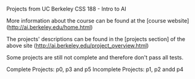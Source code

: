 Projects from UC Berkeley CSS 188 - Intro to AI

More information about the course can be found at the [course website] (http://ai.berkeley.edu/home.html)

The projects' descriptions can be found in the [projects section] of the above site (http://ai.berkeley.edu/project_overview.html)

Some projects are still not complete and therefore don't pass all tests.

Complete Projects: p0, p3 and p5
Incomplete Projects: p1, p2 andd p4

